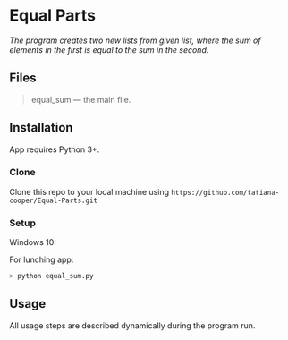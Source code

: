 ﻿
# Equal Parts

*The program creates two new lists from given list,  where the sum of elements in the first is equal to the sum in the second.*

## Files
> equal_sum — the main file.


## Installation
App requires Python 3+.
### Clone

Clone this repo to your local machine using  `https://github.com/tatiana-cooper/Equal-Parts.git`

### Setup
Windows 10:

For lunching app:
```sh
> python equal_sum.py
```
## Usage
All usage steps are described dynamically during the program run.

